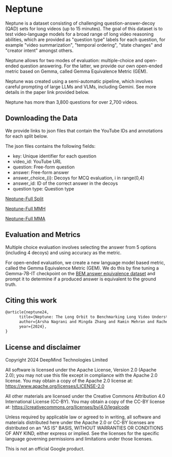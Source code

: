 # Neptune

Neptune is a dataset consisting of challenging question-answer-decoy (QAD) sets
for long videos (up to 15 minutes). The goal of this dataset is to test
video-language models for a broad range of long video reasoning abilities, which
are provided as "question type" labels for each question, for example "video
summarization", "temporal ordering", "state changes" and "creator intent"
amongst others.

Neptune allows for two modes of evaluation: multiple-choice and
open-ended question answering. For the latter, we provide our own open-ended
metric based on Gemma, called Gemma Equivalence Metric (GEM).

Neptune was created using a semi-automatic pipeline, which involves careful
prompting of large LLMs and VLMs, including Gemini. See more details in the paper link provided below.

Neptune has more than 3,800 questions for over 2,700 videos.

## Downloading the Data

We provide links to json files that contain the YouTube IDs and annotations for each split below.

The json files contains the following fields:

- key: Unique identifier for each question
- video_id: YouTube URL
- question: Free-form question
- answer: Free-form answer
- answer_choice_{i}: Decoys for MCQ evaluation, i in range(0,4)
- answer_id: ID of the correct answer in the decoys
- question type: Question type

[Neptune-Full Split]()

[Neptune-Full MMH]()

[Neptune-Full MMA]()

## Evaluation and Metrics

Multiple choice evaluation involves selecting the answer from 5 options (including 4 decoys) and using accuracy as the metric.

For open-ended evaluation, we create a new language model based metric, called
the Gemma Equivalence Metric (GEM). We do this by fine tuning a Gemma-7B-IT
checkpoint on the
[BEM answer equivalence dataset](https://github.com/google-research-datasets/answer-equivalence-dataset)
and prompt it to determine if a produced answer is equivalent to the ground truth.

## Citing this work

```latex
@article{neptune24,
      title={Neptune: The Long Orbit to Benchmarking Long Video Understanding},
      author={Arsha Nagrani and Mingda Zhang and Ramin Mehran and Rachel Hornung and Nitesh Bharadwaj Gundavarapu and Nilpa Jha and Austin Myers and Xingyi Zhou and Boqing Gong and Cordelia Schmid and Mikhail Sirotenko and Yukun Zhu and Tobias Weyand},
      year={2024},
}
```

## License and disclaimer

Copyright 2024 DeepMind Technologies Limited

All software is licensed under the Apache License, Version 2.0 (Apache 2.0);
you may not use this file except in compliance with the Apache 2.0 license.
You may obtain a copy of the Apache 2.0 license at:
https://www.apache.org/licenses/LICENSE-2.0

All other materials are licensed under the Creative Commons Attribution 4.0
International License (CC-BY). You may obtain a copy of the CC-BY license at:
https://creativecommons.org/licenses/by/4.0/legalcode

Unless required by applicable law or agreed to in writing, all software and
materials distributed here under the Apache 2.0 or CC-BY licenses are
distributed on an "AS IS" BASIS, WITHOUT WARRANTIES OR CONDITIONS OF ANY KIND,
either express or implied. See the licenses for the specific language governing
permissions and limitations under those licenses.

This is not an official Google product.
